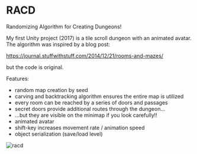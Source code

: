 # RACD
 
Randomizing Algorithm for Creating Dungeons!

My first Unity project (2017) is a tile scroll dungeon with an animated avatar.  The algorithm was inspired by a blog post:

https://journal.stuffwithstuff.com/2014/12/21/rooms-and-mazes/

but the code is original.

Features:

* random map creation by seed
* carving and backtracking algorithm ensures the entire map is utilized
* every room can be reached by a series of doors and passages
* secret doors provide additional routes through the dungeon...
* ...but they are visible on the minimap if you look carefully!!
* animated avatar
* shift-key increases movement rate / animation speed
* object serialization (save/load level)

![racd](https://user-images.githubusercontent.com/74695555/108581058-9fdeec80-72eb-11eb-95fe-32e8bc4f35fe.png)
